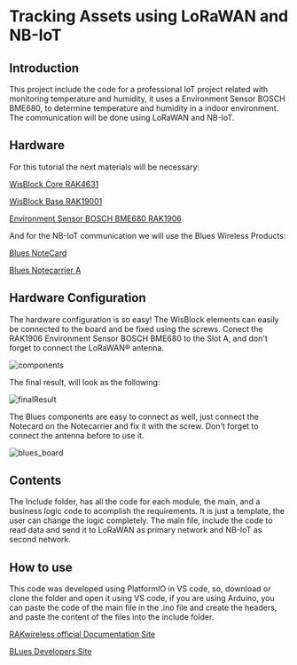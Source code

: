 # Tracking Assets using LoRaWAN and NB-IoT

## Introduction

This project include the code for a professional IoT project related with monitoring temperature and humidity, it uses a Environment Sensor BOSCH BME680, to determine temperature and humidity in a indoor environment. The communication will be done using LoRaWAN and NB-IoT.

## Hardware

For this tutorial the next materials will be necessary:

[WisBlock Core RAK4631](https://store.rakwireless.com/products/rak4631-lpwan-node)

[WisBlock Base RAK19001](https://store.rakwireless.com/products/rak19001-wisblock-dual-io-base-board)

[Environment Sensor BOSCH BME680 RAK1906](https://store.rakwireless.com/products/rak1906-bme680-environment-sensor)

And for the NB-IoT communication we will use the Blues Wireless Products:

[Blues NoteCard](https://shop.blues.io/collections/notecard/products/note-nbgl-500)

[Blues Notecarrier A](https://blues.io/products/notecarrier/notecarrier-a/)

## Hardware Configuration

The hardware configuration is so easy! The WisBlock elements can easily be connected to the board and be fixed using the screws. Conect the RAK1906 Environment Sensor BOSCH BME680 to the Slot A, and don't forget to connect the LoRaWAN® antenna.

![components](https://drive.google.com/file/d/1_-QAPF-9coiXJf-0QmAA-eVBymbUOAAv/view?usp=sharing)

The final result, will look as the following:

![finalResult](https://drive.google.com/file/d/1ZxXeD5qLNk9Qdd2K9W3qjFpvYXOpKveH/view?usp=sharing)

The Blues components are easy to connect as well, just connect the Notecard on the Notecarrier and fix it with the screw. Don't forget to connect the antenna before to use it.

![blues_board](https://drive.google.com/file/d/16v1RT5-pTJdML-JC3usvS3NPl9aGM01W/view?usp=sharing)


## Contents 

The Include folder, has all the code for each module, the main, and a business logic code to acomplish the requirements. It is just a template, the user can change the logic completely. The main file, include the code to read data and send it to LoRaWAN as primary network and NB-IoT as second network.

## How to use

This code was developed using PlatformIO in VS code, so, download or clone the folder and open it using VS code, if you are using Arduino, you can paste the code of the main file in the .ino file and create the headers, and paste the content of the files into the include folder.

[RAKwireless official Documentation Site](https://docs.rakwireless.com/Introduction/)

[BLues Developers Site](https://dev.blues.io/)
